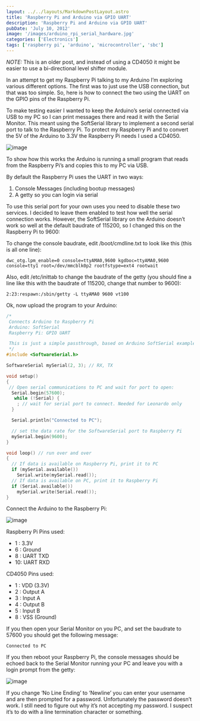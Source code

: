 ```yaml
---
layout: ../../layouts/MarkdownPostLayout.astro
title: 'Raspberry Pi and Arduino via GPIO UART'
description: 'Raspberry Pi and Arduino via GPIO UART'
pubDate: 'July 10, 2012'
image: '/images/arduino_rpi_serial_hardware.jpg'
categories: ['Electronics']
tags: ['raspberry pi', 'arduino', 'microcontroller', 'sbc']
---
```


*NOTE:* This is an older post, and instead of using a CD4050 it might be easier to use a bi-directional level shifter module.

In an attempt to get my Raspberry Pi talking to my Arduino I’m exploring various different options. The first was to just use the USB connection, but that was too simple. So, here is how to connect the two using the UART on the GPIO pins of the Raspberry Pi.

To make testing easier I wanted to keep the Arduino’s serial connected via USB to my PC so I can print messages there and read it with the Serial Monitor. This meant using the SoftSerial library to implement a second serial port to talk to the Raspberry Pi. To protect my Raspberry Pi and to convert the 5V of the Arduino to 3.3V the Raspberry Pi needs I used a CD4050.

![image](/images/arduino_rpi_serial_hardware.jpg)

To show how this works the Arduino is running a small program that reads from the Raspberry Pi’s and copies this to my PC via USB.

By default the Raspberry Pi uses the UART in two ways:

1. Console Messages (including bootup messages)
2. A getty so you can login via serial

To use this serial port for your own uses you need to disable these two services. I decided to leave them enabled to test how well the serial connection works. However, the SoftSerial library on the Arduino doesn’t work so well at the default baudrate of 115200, so I changed this on the Raspberry Pi to 9600:

To change the console baudrate, edit /boot/cmdline.txt to look like this (this is all one line):

``` ansi
dwc_otg.lpm_enable=0 console=ttyAMA0,9600 kgdboc=ttyAMA0,9600 console=tty1 root=/dev/mmcblk0p2 rootfstype=ext4 rootwait
```

Also, edit /etc/inittab to change the baudrate of the getty (you should fine a line like this with the baudrate of 115200, change that number to 9600):

``` ansi
2:23:respawn:/sbin/getty -L ttyAMA0 9600 vt100
```

Ok, now upload the program to your Arduino:

``` c++
/*
 Connects Arduino to Raspberry Pi
 Arduino: SoftSerial
 Raspberry Pi: GPIO UART

 This is just a simple passthrough, based on Arduino SoftSerial example
 */
#include <SoftwareSerial.h>

SoftwareSerial mySerial(2, 3); // RX, TX

void setup()  
{
 // Open serial communications to PC and wait for port to open:
  Serial.begin(57600);
   while (!Serial) {
    ; // wait for serial port to connect. Needed for Leonardo only
  }

  Serial.println("Connected to PC");

  // set the data rate for the SoftwareSerial port to Raspberry Pi
  mySerial.begin(9600);
}

void loop() // run over and over
{
  // If data is available on Raspberry Pi, print it to PC
  if (mySerial.available())
    Serial.write(mySerial.read());
  // If data is available on PC, print it to Raspberry Pi
  if (Serial.available())
    mySerial.write(Serial.read());
}
```

Connect the Arduino to the Raspberry Pi:

![image](/images/arduino_rpi_serial_schem.png)

Raspberry Pi Pins used: 
- 1 : 3.3V
- 6 : Ground
- 8 : UART TXD
- 10: UART RXD

CD4050 Pins used: 
- 1 : VDD (3.3V)
- 2 : Output A
- 3 : Input A
- 4 : Output B
- 5 : Input B
- 8 : VSS (Ground)

If you then open your Serial Monitor on you PC, and set the baudrate to 57600 you should get the following message:

``` ansi
Connected to PC
```

If you then reboot your Raspberry Pi, the console messages should be echoed back to the Serial Monitor running your PC and leave you with a login prompt from the getty:

![image](/images/arduino_rpi_serial_console.png)

If you change ‘No Line Ending’ to ‘Newline’ you can enter your username and are then prompted for a password. Unfortunately the password doesn’t work. I still need to figure out why it’s not accepting my password. I suspect it’s to do with a line termination character or something.
